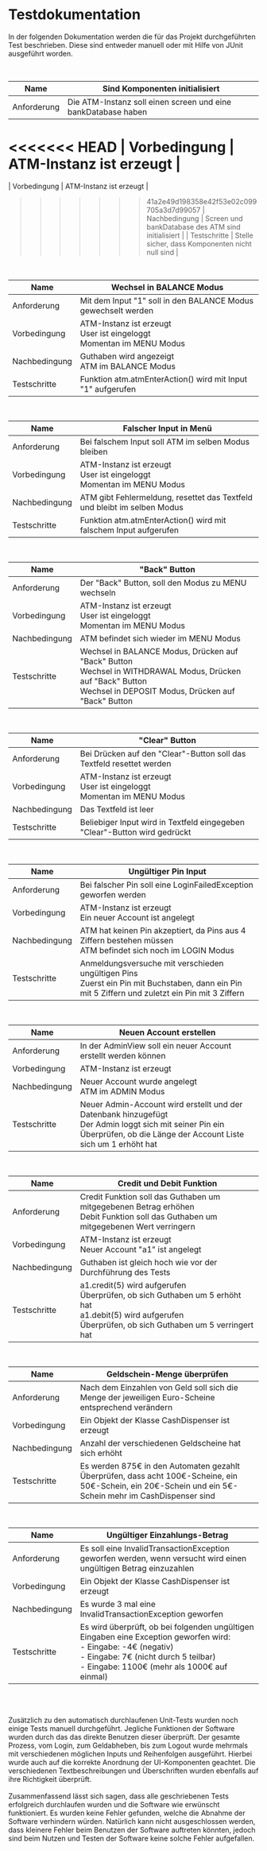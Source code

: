 # Testdokumentation

In der folgenden Dokumentation werden die für das Projekt durchgeführten Test beschrieben. Diese sind entweder manuell oder mit Hilfe von JUnit ausgeführt worden.  

</br>

| Name          | Sind Komponenten initialisiert                                |
| ------------- | ------------------------------------------------------------- |
| Anforderung   | Die ATM-Instanz soll einen screen und eine bankDatabase haben |
<<<<<<< HEAD
| Vorbedingung  | ATM-Instanz ist erzeugt                                       |
=======
| Vorbedingung  | ATM-Instanz ist erzeugt                                      |
>>>>>>> 41a2e49d198358e42f53e02c099705a3d7d99057
| Nachbedingung | Screen und bankDatabase des ATM sind initialisiert            |
| Testschritte  | Stelle sicher, dass Komponenten nicht null sind               |

</br>

| Name          | Wechsel in BALANCE Modus                                                   |
| ------------- | -------------------------------------------------------------------------- |
| Anforderung   | Mit dem Input "1" soll in den BALANCE Modus gewechselt werden              |
| Vorbedingung  | ATM-Instanz ist erzeugt</br>User ist eingeloggt</br>Momentan im MENU Modus |
| Nachbedingung | Guthaben wird angezeigt</br>ATM im BALANCE Modus                           |
| Testschritte  | Funktion atm.atmEnterAction() wird mit Input "1" aufgerufen                |

</br>

| Name          | Falscher Input in Menü                                                     |
| ------------- | -------------------------------------------------------------------------- |
| Anforderung   | Bei falschem Input soll ATM im selben Modus bleiben                        |
| Vorbedingung  | ATM-Instanz ist erzeugt</br>User ist eingeloggt</br>Momentan im MENU Modus |
| Nachbedingung | ATM gibt Fehlermeldung, resettet das Textfeld und bleibt im selben Modus   |
| Testschritte  | Funktion atm.atmEnterAction() wird mit falschem Input aufgerufen           |

</br>

| Name          | "Back" Button                                                                                                                                                          |
| ------------- | ---------------------------------------------------------------------------------------------------------------------------------------------------------------------- |
| Anforderung   | Der "Back" Button, soll den Modus zu MENU wechseln                                                                                                                     |
| Vorbedingung  | ATM-Instanz ist erzeugt</br>User ist eingeloggt</br>Momentan im MENU Modus                                                                                             |
| Nachbedingung | ATM befindet sich wieder im MENU Modus                                                                                                                                 |
| Testschritte  | Wechsel in BALANCE Modus, Drücken auf "Back" Button</br>Wechsel in WITHDRAWAL Modus, Drücken auf "Back" Button</br>Wechsel in DEPOSIT Modus, Drücken auf "Back" Button |

</br>

| Name          | "Clear" Button                                                                |
| ------------- | ----------------------------------------------------------------------------- |
| Anforderung   | Bei Drücken auf den "Clear"-Button soll das Textfeld resettet werden          |
| Vorbedingung  | ATM-Instanz ist erzeugt</br>User ist eingeloggt</br>Momentan im MENU Modus    |
| Nachbedingung | Das Textfeld ist leer                                                         |
| Testschritte  | Beliebiger Input wird in Textfeld eingegeben</br>"Clear"-Button wird gedrückt |

</br>

| Name          | Ungültiger Pin Input                                                                                                                               |
| ------------- | -------------------------------------------------------------------------------------------------------------------------------------------------- |
| Anforderung   | Bei falscher Pin soll eine LoginFailedException geworfen werden                                                                                    |
| Vorbedingung  | ATM-Instanz ist erzeugt</br>Ein neuer Account ist angelegt                                                                                         |
| Nachbedingung | ATM hat keinen Pin akzeptiert, da Pins aus 4 Ziffern bestehen müssen</br>ATM befindet sich noch im LOGIN Modus                                     |
| Testschritte  | Anmeldungsversuche mit verschieden ungültigen Pins</br>Zuerst ein Pin mit Buchstaben, dann ein Pin mit 5 Ziffern und zuletzt ein Pin mit 3 Ziffern |

</br>

| Name          | Neuen Account erstellen                                                                                                                                                         |
| ------------- | ------------------------------------------------------------------------------------------------------------------------------------------------------------------------------- |
| Anforderung   | In der AdminView soll ein neuer Account erstellt werden können                                                                                                                  |
| Vorbedingung  | ATM-Instanz ist erzeugt                                                                                                                                                         |
| Nachbedingung | Neuer Account wurde angelegt</br>ATM im ADMIN Modus                                                                                                                             |
| Testschritte  | Neuer Admin-Account wird erstellt und der Datenbank hinzugefügt</br>Der Admin loggt sich mit seiner Pin ein</br>Überprüfen, ob die Länge der Account Liste sich um 1 erhöht hat |

</br>

| Name          | Credit und Debit Funktion                                                                                                                                          |
| ------------- | ------------------------------------------------------------------------------------------------------------------------------------------------------------------ |
| Anforderung   | Credit Funktion soll das Guthaben um mitgegebenen Betrag erhöhen</br>Debit Funktion soll das Guthaben um mitgegebenen Wert verringern                              |
| Vorbedingung  | ATM-Instanz ist erzeugt</br>Neuer Account "a1" ist angelegt                                                                                                        |
| Nachbedingung | Guthaben ist gleich hoch wie vor der Durchführung des Tests                                                                                                        |
| Testschritte  | a1.credit(5) wird aufgerufen</br>Überprüfen, ob sich Guthaben um 5 erhöht hat</br>a1.debit(5) wird aufgerufen</br>Überprüfen, ob sich Guthaben um 5 verringert hat |

</br>

| Name          | Geldschein-Menge überprüfen                                                                                                                                 |
| ------------- | ----------------------------------------------------------------------------------------------------------------------------------------------------------- |
| Anforderung   | Nach dem Einzahlen von Geld soll sich die Menge der jeweiligen Euro-Scheine entsprechend verändern                                                          |
| Vorbedingung  | Ein Objekt der Klasse CashDispenser ist erzeugt                                                                                                             |
| Nachbedingung | Anzahl der verschiedenen Geldscheine hat sich erhöht                                                                                                        |
| Testschritte  | Es werden 875€ in den Automaten gezahlt</br>Überprüfen, dass acht 100€-Scheine, ein 50€-Schein, ein 20€-Schein und ein 5€-Schein mehr im CashDispenser sind |

</br>

| Name          | Ungültiger Einzahlungs-Betrag                                                                                                                                                                                |
| ------------- | ------------------------------------------------------------------------------------------------------------------------------------------------------------------------------------------------------------ |
| Anforderung   | Es soll eine InvalidTransactionException geworfen werden, wenn versucht wird einen ungültigen Betrag einzuzahlen                                                                                             |
| Vorbedingung  | Ein Objekt der Klasse CashDispenser ist erzeugt                                                                                                                                                              |
| Nachbedingung | Es wurde 3 mal eine InvalidTransactionException geworfen                                                                                                                                                     |
| Testschritte  | Es wird überprüft, ob bei folgenden ungültigen Eingaben eine Exception geworfen wird:</br>- Eingabe: -4€ (negativ)</br>- Eingabe: 7€ (nicht durch 5 teilbar)</br>- Eingabe: 1100€ (mehr als 1000€ auf einmal) |

</br>
</br>

Zusätzlich zu den automatisch durchlaufenen Unit-Tests wurden noch einige Tests manuell durchgeführt. Jegliche Funktionen der Software wurden durch das das direkte Benutzen dieser überprüft. Der gesamte Prozess, vom Login, zum Geldabheben, bis zum Logout wurde mehrmals mit verschiedenen möglichen Inputs und Reihenfolgen ausgeführt. Hierbei wurde auch auf die korrekte Anordnung der UI-Komponenten geachtet. Die verschiedenen Textbeschreibungen und Überschriften wurden ebenfalls auf ihre Richtigkeit überprüft.  
</br>
Zusammenfassend lässt sich sagen, dass alle geschriebenen Tests erfolgreich durchlaufen wurden und die Software wie erwünscht funktioniert. Es wurden keine Fehler gefunden, welche die Abnahme der Software verhindern würden. Natürlich kann nicht ausgeschlossen werden, dass kleinere Fehler beim Benutzen der Software auftreten könnten, jedoch sind beim Nutzen und Testen der Software keine solche Fehler aufgefallen.
